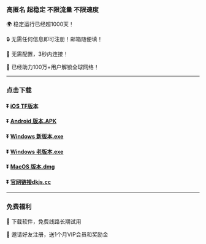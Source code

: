 ### 高匿名 超稳定 不限流量 不限速度
 
:earth_africa: 稳定运行已经超1000天！
 
:lock: 无需任何信息即可注册！邮箱随便填！
 
:rocket: 无需配置，3秒内连接！
 
:man: 已经助力100万+用户解锁全球网络！

 ---
 ### 点击下载
 #### :arrow_double_down: [iOS TF版本](http://xyb.dkdk1.cc:5657/invite?code=fLjY4PS1)
 #### :arrow_double_down: [Android 版本.APK](http://xyb.dkdk1.cc:5657/invite?code=fLjY4PS1)
 #### :arrow_double_down: [Windows 新版本.exe](http://dl.duokuai.org:8088/apps/windows/duokuai.zip?321)
  #### :arrow_double_down: [Windows 老版本.exe](http://dl.duokuai.org:8088/apps/windows/dkold.zip?4321)
 #### :arrow_double_down: [MacOS 版本.dmg](http://dl.duokuai.org:20201/apps/mac/duokuai.dmg?4321)
 #### :arrow_double_down: [官网链接dkjs.cc](http://dkjs.cc)
 ---
 ### 免费福利
  :gift: 下载软件，免费线路长期试用
 
  :gift: 邀请好友注册，送1个月VIP会员和奖励金

